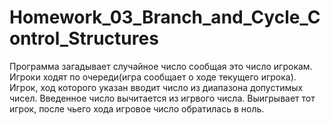 # Homework_03_Branch_and_Cycle_Control_Structures
Программа загадывает случайное число сообщая это число игрокам.
Игроки ходят по очереди(игра сообщает о ходе текущего игрока).
Игрок, ход которого указан вводит число из диапазона допустимых
чисел. Введенное число вычитается из игрвого числа. Выигрывает
тот игрок, после чьего хода игровое число обратилась в ноль.
